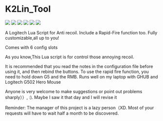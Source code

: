 # K2Lin_Tool
![](https://img.shields.io/github/languages/top/K2Lin-Daniel/K2Lin_Tool?color=aqua&label=Pure_LUA&style=for-the-badge)  ![](https://img.shields.io/github/downloads/K2Lin-Daniel/K2Lin_Tool/total)  ![](https://img.shields.io/github/repo-size/K2Lin-Daniel/K2Lin_Tool?color=green)  ![](https://img.shields.io/github/stars/K2Lin-Daniel/K2Lin_Tool)  ![](https://img.shields.io/github/commits-since/K2Lin-Daniel/K2Lin_Tool/latest) ![](https://img.shields.io/badge/Logitech-GHUB-blue)

A Logitech Lua Script for Anti recoil. Include a Rapid-Fire function too. Fully customizable,all up to you!

Comes with 6 config slots

As you know,This Lua script is for control those annoying recoil.

It is recommended that you read the notes in the configuration file before using it, and then rebind the buttons. To use the rapid fire function, you need to hold down G5 and the RMB. Runs well on my laptop with GHUB and Logitech G502 Hero Mouse

Anyone is very welcome to make suggestions or point out problems sharply））, :). Maybe I saw it that day and I will revise it

Reminder: The manager of this project is a lazy person（XD. Most of your requests will have to wait half a month to be discovered.

[](https://img.shields.io/github/issues/K2Lin-Daniel/K2Lin_Tool)
